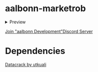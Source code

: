 # aalbonn-marketrob

<details>
<summary>Preview</summary>
   <a href="https://www.youtube.com/watch?v=-53uNdYNbtIE">Preview</a>
</details>

<a href="https://discord.gg/M6Wd6bHhXE">Join "aalbonn Development"Discord Server</a>

# Dependencies
 
 <a href="https://github.com/utkuali/datacrack">Datacrack by utkuali</a>
